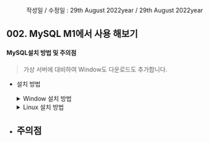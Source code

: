<div align="center">
작성일 / 수정일 : 29th August 2022year / 29th August 2022year
</div>
   
## 002. MySQL M1에서 사용 해보기

#### MySQL설치 방법 및 주의점

   > 가상 서버에 대비하여 Window도 다운로드도 추가합니다.

   - 설치 방법
      <details markdown="1">
        <summary> Window 설치 방법</summary>
      
         - 내용 정리 中 -

      </details>

      <details markdown="1">
        <summary> Linux 설치 방법</summary>
        
        - Mac 설치 전 아래의 경우을 체크해본다.<br/>
         - Homebrew가 깔려 있는가?<br/>
         - Homebrew가 깔려 있다면 아래와 같이 진행한다. 
           ```shell
            # Homebrew 설치 여부확인
            brew 
            
            # Homebrew 최신화 업데이트
            brew update
            
            # MySQL이 설치 여부 확인
            brew list
           ```
        - My SQL 설치 가능을 확인 여부 확인
           ```shell
            brew search mySQL
           ```
        
        - 위 경우의 MySQL설치 여부가 안 되었을 경우 아래와 같은 방법으로 진행한다.
        
            1. My SQL 설치 가능이 된다면 아래와 같이 진행한다.
               ```shell
                  brew install mysql
               ```
               
            2. My SQL 설치가 정상적인지 확인하기 위해서 버전을 확인
               ```shell
                  mysql -V
               ```

            3. My SQL 서비스 시작
               ```shell
                  mysql.server start
               ```
               
            4. "Successfully started" 문구 발생시 아래와 같이 진행
               ```shell
                  mysql_secure_installation
                  
                  # 위 명령어를 실행시 아래와같은 문구가 나올 것이다.
                  Securing the MySQL server deployment.
                  Enter password for user root : 🔐
                  
                  # 새로운 비밀번호 입력 재입력
                  New password : ${유저가 정한 비밀번호}
                  Re-enter new password : ${유저가 정한 비밀번호}
               ```
               
            5. 비밀번호 입력 후 해당 질문 처리 사항
               ```shell
               # 1. 익명 유저 사용 여부
               # 영문 내용 및 해석
               By default, a MySQL installation has an anonymous user,
               allowing anyone to log into MySQL without having to have
               a user account created for them. This is intended only for
               testing, and to make the installation go a bit smoother.
               You should remove them before moving into a production
               environment.
               
               My SQL에서 기본 설정을 익명유저로 할 것인데 제거할래?
               Yes : 제거 할래요.
               No  : 제거 안 할래요.
 
               # 2. root의 접속 권한 부여
               # 영문 내용 및 해석
               Normally, root should only be allowed to connect from
               'localhost'. This ensures that someone cannot guess at
               the root password from the network.
 
               localhost에서만 접속할래 아니면 외부에서 root에 대한 접속권한을 부여할래?
               Yes : root계정 접속을 허용하지 않아요.
               No  : root계정 접속을 허용해요.
               
               # 3. 테스트 Database를 삭제 여부
               # 영문 내용 및 해석
               By default, MySQL comes with a database named 'test' that
               anyone can access. This is also intended only for testing,
               and should be removed before moving into a production
               environment.
               
               테스트 Datebase가 필요없으니 삭제할래 아니면 필요하니?
               Yes : 테스트 Database가 필요없어요 삭제해주세요.
               No  : 테스트 Database를 삭제하지 말아주세요.            
               
               # 4. 
               Reloading the privilege tables will ensure that all changes
               made so far will take effect immediately.
               
               재시작할래? 그럼 설정한 내용은 바로 적용될꺼야!
               Yes : 재부팅하죠.
               No  : 그냥 바로 할래요.
               ```
               
               > Tip : 초기 값을 다시 잡으려면 "	mysql_secure_installation"를 사용하여 재설정 할 수 있다.
               
            6. 초기 설정이 끝났다면 MySQL 접속해보자
               ```shell
                  mysql -u root -p
                  
                  ## 아래와 같이 뜨면 완료
                  Enter password : ${4번에서 설정한 비밀번호}
                  
                  Welcome to the MySQL monitor. Commands end with  ; or \g.
                  Your MySQL connection id is 10
                  Server version : <설치된 버전>

                  Copyright (c) ...
                  
                  ... 중략
                  
                  mysql> 입력창
                  
                  # 위에 처럼 나오게 된다면 모든 셋팅이 끝났다.
               ```
               
            7. 


            10. MySQL서버를 종료시키고 싶다면 아래를 참조하세요
               ```shell
                  mysql.server stop
               ```

      </details>
   
   - 주의점
      - 
